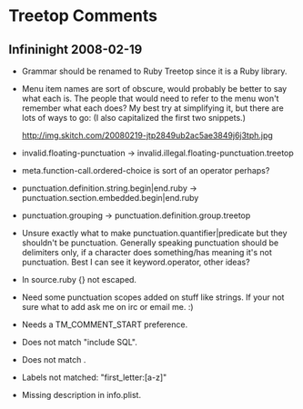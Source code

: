 # Treetop Comments

## Infininight 2008-02-19

* Grammar should be renamed to Ruby Treetop since it is a Ruby library.
* Menu item names are sort of obscure, would probably be better to say what each is. The people that would need to refer to the menu won't remember what each does? My best try at simplifying it, but there are lots of ways to go: (I also capitalized the first two snippets.)

    <http://img.skitch.com/20080219-jtp2849ub2ac5ae3849j6j3tph.jpg>

* invalid.floating-punctuation → invalid.illegal.floating-punctuation.treetop
* meta.function-call.ordered-choice is sort of an operator perhaps?
* punctuation.definition.string.begin|end.ruby → punctuation.section.embedded.begin|end.ruby
* punctuation.grouping → punctuation.definition.group.treetop
* Unsure exactly what to make punctuation.quantifier|predicate but they shouldn't be punctuation. Generally speaking punctuation should be delimiters only, if a character does something/has meaning it's not punctuation. Best I can see it keyword.operator, other ideas?
* In source.ruby {} not escaped.
* Need some punctuation scopes added on stuff like strings. If your not sure what to add ask me on irc or email me. :)
* Needs a TM_COMMENT_START preference.
* Does not match "include SQL".
* Does not match <ParenNode>.
* Labels not matched: "first_letter:[a-z]"
* Missing description in info.plist.